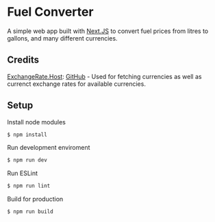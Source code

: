 # Fuel Converter

A simple web app built with [Next.JS](https://nextjs.org/) to convert fuel prices from litres to gallons, and many different currencies.

## Credits

[ExchangeRate.Host](https://exchangerate.host/#/): [GitHub](https://github.com/Formicka/exchangerate.host) - Used for fetching currencies as well as currenct exchange rates for available currencies.

## Setup

Install node modules

```bash
$ npm install
```

Run development enviroment

```bash
$ npm run dev
```

Run ESLint

```bash
$ npm run lint
```

Build for production

```bash
$ npm run build
```
